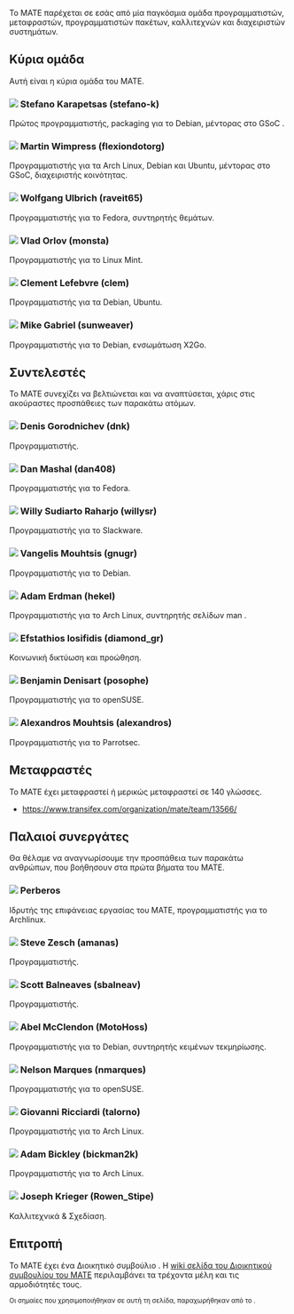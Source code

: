 <!--
.. link:
.. description:
.. tags:
.. date: 2011-12-05 07:25:21
.. title: Ομάδα
.. slug: team
-->

Το MATE παρέχεται σε εσάς από μία παγκόσμια ομάδα προγραμματιστών, μεταφραστών,
προγραμματιστών πακέτων, καλλιτεχνών και διαχειριστών συστημάτων.

## Κύρια ομάδα

Αυτή είναι η κύρια ομάδα του MATE.

### ![](/assets/img/flags/32/Italy.png) Stefano Karapetsas (stefano-k)

Πρώτος προγραμματιστής, packaging για το Debian, μέντορας στο GSoC .

### ![](/assets/img/flags/32/United%20Kingdom\(Great%20Britain\).png) Martin Wimpress (flexiondotorg)

Προγραμματιστής για τα Arch Linux, Debian και Ubuntu, μέντορας στο GSoC, διαχειριστής κοινότητας.

### ![](/assets/img/flags/32/Germany.png) Wolfgang Ulbrich (raveit65)

Προγραμματιστής για το Fedora, συντηρητής θεμάτων.

### ![](/assets/img/flags/32/Russian%20Federation.png) Vlad Orlov (monsta)

Προγραμματιστής για το Linux Mint.

### ![](/assets/img/flags/32/France.png) Clement Lefebvre (clem)

Προγραμματιστής για τα Debian, Ubuntu.

### ![](/assets/img/flags/32/Germany.png) Mike Gabriel (sunweaver)

Προγραμματιστής για το Debian, ενσωμάτωση X2Go.

## Συντελεστές

Το MATE συνεχίζει να βελτιώνεται και να αναπτύσεται, χάρις στις ακούραστες προσπάθειες
των παρακάτω ατόμων.

### ![](/assets/img/flags/32/Russian%20Federation.png) Denis Gorodnichev (dnk)

Προγραμματιστής.

### ![](/assets/img/flags/32/USA.png) Dan Mashal (dan408)

Προγραμματιστής για το Fedora.

### ![](/assets/img/flags/32/Indonesia.png) Willy Sudiarto Raharjo (willysr)

Προγραμματιστής για το Slackware.

### ![](/assets/img/flags/32/Greece.png) Vangelis Mouhtsis (gnugr)

Προγραμματιστής για το Debian.

### ![](/assets/img/flags/32/USA.png) Adam Erdman (hekel)

Προγραμματιστής για το Arch Linux, συντηρητής σελίδων man .

### ![](/assets/img/flags/32/Greece.png) Efstathios Iosifidis (diamond_gr)

Κοινωνική δικτύωση και προώθηση.

### ![](/assets/img/flags/32/France.png) Benjamin Denisart (posophe)

Προγραμματιστής για το openSUSE.

### ![](/assets/img/flags/32/Greece.png) Alexandros Mouhtsis (alexandros)

Προγραμματιστής για το Parrotsec.

## Μεταφραστές

Το MATE έχει μεταφραστεί ή μερικώς μεταφραστεί σε 140 γλώσσες.

  * <https://www.transifex.com/organization/mate/team/13566/>

## Παλαιοί συνεργάτες

Θα θέλαμε να αναγνωρίσουμε την προσπάθεια των παρακάτω ανθρώπων, 
που βοήθησουν στα πρώτα βήματα του MATE.

### ![](/assets/img/flags/32/Argentina.png) Perberos

Ιδρυτής της επιφάνειας εργασίας του MATE, προγραμματιστής για το Archlinux.

### ![](/assets/img/flags/32/USA.png) Steve Zesch (amanas)

Προγραμματιστής.

### ![](/assets/img/flags/32/Canada.png) Scott Balneaves (sbalneav)

Προγραμματιστής.

### ![](/assets/img/flags/32/USA.png) Abel McClendon (MotoHoss)

Προγραμματιστής για το Debian, συντηρητής κειμένων τεκμηρίωσης.

### ![](/assets/img/flags/32/Portugal.png) Nelson Marques (nmarques)

Προγραμματιστής για το openSUSE.

### ![](/assets/img/flags/32/Italy.png) Giovanni Ricciardi (talorno)

Προγραμματιστής για το Arch Linux.

### ![](/assets/img/flags/32/USA.png) Adam Bickley (bickman2k)

Προγραμματιστής για το Arch Linux.

### ![](/assets/img/flags/32/USA.png) Joseph Krieger (Rowen_Stipe)

Καλλιτεχνικά & Σχεδίαση.

## Επιτροπή

Το MATE έχει ένα Διοικητικό συμβούλιο . 
Η [wiki σελίδα του Διοικητικού συμβουλίου του MATE](http://wiki.mate-desktop.com/board)
περιλαμβάνει τα τρέχοντα μέλη και τις αρμοδιότητές τους.

<small>
Οι σημαίες που χρησιμοποιήθηκαν σε αυτή τη σελίδα, παραχωρήθηκαν από το <http://www.icondrawer.com>.
</small>
